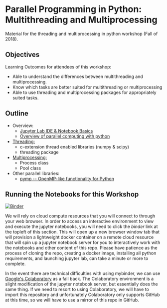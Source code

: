 # Parallel Programming in Python: Multithreading and Multiprocessing

Material for the threading and multiprocessing in python workshop (Fall of 2018).

## Objectives
Learning Outcomes for attendees of this workshop:

* Able to understand the differences between multithreading and multiprocessing.
* Know which tasks are better suited for multithreading or multiprocessing
* Able to use threading and multiprocessing packages for appropriately suited tasks.

## Outline
* Overview:
  * [Jupyter Lab IDE & Notebook Basics](notebooks/jupyter_intro.ipynb)
  * [Overview of parallel computing with python](notebooks/overview.ipynb)
* [Threading:](notebooks/threading.ipynb)
  * c-extension thread enabled libraries (numpy & scipy)
  * threading package
* [Multiprocessing:](notebooks/multiproc.ipynb)
  * Process class
  * Pool class
* Other parallel libraries:
  * [pymp -- OpenMP-like functionality for Python](notebooks/pymp.ipynb)

## Running the Notebooks for this Workshop
[![Binder](https://mybinder.org/badge_logo.svg)](https://mybinder.org/v2/git/https%3A%2F%2Fgit.rcc.uchicago.edu%2Fjhskone%2Fmultiproc_py.git/38f9bb6ce3602b73a8ddd1dbcad3f5f9a8d21f6a?urlpath=lab/tree/master.ipynb)


We will rely on cloud compute resources that you will connect to through your web browser.
In order to access an interactive environment to view and execute the jupyter notebooks,
you will need to click the *binder* link at the topleft of this section. 
This will open up a new browser window tab that will provision a lightweight docker container
on a remote cloud resource that will spin up a jupyter notebook server for you to interactively 
work with the notebooks and other content of this repo. Please have patience as the
process of cloning the repo, creating a docker image, installing all python requirements, 
and launching jupyter lab, can take a minute or more to complete. 

In the event there are technical difficulties with using mybinder, we can use
[Google's Colaboratory](https://colab.research.google.com) as a fall back. The 
Colaboratory environment is a slight modification of the jupyter notebook server, 
but essentially does the same thing. If we need to resort to using Colaboratory,
we will have to import this repository and unfortunately Colaboratory only 
supports GitHub at this time, so we will have to use a mirror of this repo in GitHub. 


